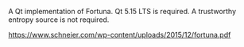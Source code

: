 A Qt implementation of Fortuna. Qt 5.15 LTS is required. A trustworthy
entropy source is not required.

https://www.schneier.com/wp-content/uploads/2015/12/fortuna.pdf
